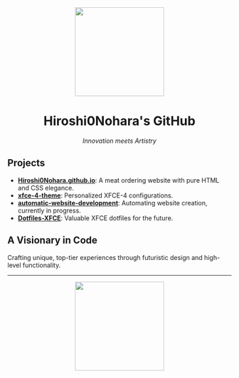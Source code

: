 <div align="center">
  <img src="https://media.giphy.com/media/l41lU8l5C1lssCvVi/giphy.gif" width="200"/>
  <h1>Hiroshi0Nohara's GitHub</h1>
  <p><i>Innovation meets Artistry</i></p>
</div>

## Projects

- **[Hiroshi0Nohara.github.io](https://github.com/Hiroshi0Nohara/Hiroshi0Nohara.github.io)**: A meat ordering website with pure HTML and CSS elegance.
- **[xfce-4-theme](https://github.com/Hiroshi0Nohara/xfce-4-theme)**: Personalized XFCE-4 configurations.
- **[automatic-website-development](https://github.com/Hiroshi0Nohara/automatic-website-development)**: Automating website creation, currently in progress.
- **[Dotfiles-XFCE](https://github.com/Hiroshi0Nohara/Dotfiles-XFCE)**: Valuable XFCE dotfiles for the future.

## A Visionary in Code

Crafting unique, top-tier experiences through futuristic design and high-level functionality.

---

<div align="center">
  <img src="https://media.giphy.com/media/3o7aD2saalBwwftBIY/giphy.gif" width="200"/>
</div>
